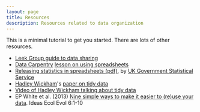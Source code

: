 ```yaml
---
layout: page
title: Resources
description: Resources related to data organization
---
```


This is a minimal tutorial to get you started. There are lots of
other resources.

- [Leek Group guide to data sharing](https://github.com/jtleek/datasharing)
- [Data Carpentry](http://datacarpentry.org/) [lesson on using spreadsheets](https://github.com/datacarpentry/excel-ecology)
- [Releasing statistics in spreadsheets (pdf)](https://gss.civilservice.gov.uk/wp-content/uploads/2012/12/Releasing-statistics-in-spreadsheets-Good-practice-guidance.pdf),
  by [UK Government Statistical Service](https://gss.civilservice.gov.uk/)
- [Hadley Wickham](http://had.co.nz/)'s [paper on tidy data](http://www.jstatsoft.org/v59/i10/paper)
- [Video of Hadley Wickham talking about tidy data](http://vimeo.com/33727555)
- EP White et al. (2013)
  [Nine simple ways to make it easier to (re)use your data](http://library.queensu.ca/ojs/index.php/IEE/article/view/4608/4898).
  Ideas Ecol Evol 6:1-10
